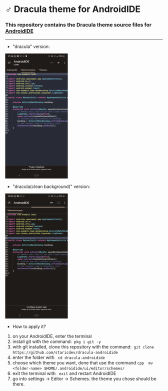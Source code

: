 #  ♂️ Dracula theme for AndroidIDE
### This repository contains the Dracula theme source files for [AndroidIDE](https://github.com/AndroidIDEOfficial/AndroidIDE) 
---
- "dracula" version:
<img src="images/dracula.png" alt="Image" width="200" height="400"> 

- "dracula(clean background)" version:
<img src="images/dracula1.png" alt="Image1" width="200" height="400">

- How to apply it?
1. on your AndroidIDE, enter the terminal 
2. install git with the command:```
 pkg i git -y```
4. with git installed, clone this repository with the command:```
git clone https://github.com/staricdev/dracula-androidide```
6. enter the folder with ```
 cd dracula-androidide```
8. choose which theme you want, done that use the command ```cpp 
mv <folder-name> $HOME/.androidide/ui/editor/schemes/```
10. exit the terminal with ```
exit``` and restart AndroidIDE
12. go into settings -> Editor -> Schemes. the theme you chose should be there.
